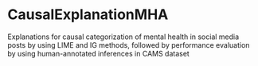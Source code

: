 # CausalExplanationMHA
Explanations for causal categorization of mental health in social media posts by using LIME and IG methods, followed by performance evaluation by using human-annotated inferences in CAMS dataset
